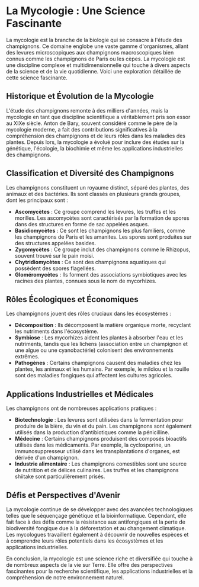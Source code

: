 # La Mycologie : Une Science Fascinante

La mycologie est la branche de la biologie qui se consacre à l'étude des champignons. Ce domaine englobe une vaste gamme d'organismes, allant des levures microscopiques aux champignons macroscopiques bien connus comme les champignons de Paris ou les cèpes. La mycologie est une discipline complexe et multidimensionnelle qui touche à divers aspects de la science et de la vie quotidienne. Voici une exploration détaillée de cette science fascinante.

## Historique et Évolution de la Mycologie

L'étude des champignons remonte à des milliers d'années, mais la mycologie en tant que discipline scientifique a véritablement pris son essor au XIXe siècle. Anton de Bary, souvent considéré comme le père de la mycologie moderne, a fait des contributions significatives à la compréhension des champignons et de leurs rôles dans les maladies des plantes. Depuis lors, la mycologie a évolué pour inclure des études sur la génétique, l'écologie, la biochimie et même les applications industrielles des champignons.

## Classification et Diversité des Champignons

Les champignons constituent un royaume distinct, séparé des plantes, des animaux et des bactéries. Ils sont classés en plusieurs grands groupes, dont les principaux sont :

- **Ascomycètes** : Ce groupe comprend les levures, les truffes et les morilles. Les ascomycètes sont caractérisés par la formation de spores dans des structures en forme de sac appelées asques.
- **Basidiomycètes** : Ce sont les champignons les plus familiers, comme les champignons de Paris et les amanites. Les spores sont produites sur des structures appelées basides.
- **Zygomycètes** : Ce groupe inclut des champignons comme le Rhizopus, souvent trouvé sur le pain moisi.
- **Chytridiomycètes** : Ce sont des champignons aquatiques qui possèdent des spores flagellées.
- **Gloméromycètes** : Ils forment des associations symbiotiques avec les racines des plantes, connues sous le nom de mycorhizes.

## Rôles Écologiques et Économiques

Les champignons jouent des rôles cruciaux dans les écosystèmes :

- **Décomposition** : Ils décomposent la matière organique morte, recyclant les nutriments dans l'écosystème.
- **Symbiose** : Les mycorhizes aident les plantes à absorber l'eau et les nutriments, tandis que les lichens (association entre un champignon et une algue ou une cyanobactérie) colonisent des environnements extrêmes.
- **Pathogènes** : Certains champignons causent des maladies chez les plantes, les animaux et les humains. Par exemple, le mildiou et la rouille sont des maladies fongiques qui affectent les cultures agricoles.

## Applications Industrielles et Médicales

Les champignons ont de nombreuses applications pratiques :

- **Biotechnologie** : Les levures sont utilisées dans la fermentation pour produire de la bière, du vin et du pain. Les champignons sont également utilisés dans la production d'antibiotiques comme la pénicilline.
- **Médecine** : Certains champignons produisent des composés bioactifs utilisés dans les médicaments. Par exemple, la cyclosporine, un immunosuppresseur utilisé dans les transplantations d'organes, est dérivée d'un champignon.
- **Industrie alimentaire** : Les champignons comestibles sont une source de nutrition et de délices culinaires. Les truffes et les champignons shiitake sont particulièrement prisés.

## Défis et Perspectives d'Avenir

La mycologie continue de se développer avec des avancées technologiques telles que le séquençage génétique et la bioinformatique. Cependant, elle fait face à des défis comme la résistance aux antifongiques et la perte de biodiversité fongique due à la déforestation et au changement climatique. Les mycologues travaillent également à découvrir de nouvelles espèces et à comprendre leurs rôles potentiels dans les écosystèmes et les applications industrielles.

En conclusion, la mycologie est une science riche et diversifiée qui touche à de nombreux aspects de la vie sur Terre. Elle offre des perspectives fascinantes pour la recherche scientifique, les applications industrielles et la compréhension de notre environnement naturel.
